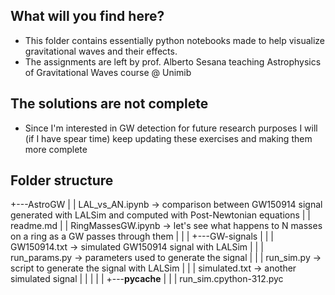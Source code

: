 ## What will you find here?
 - This folder contains essentially python notebooks made to help visualize gravitational waves and their effects.
 - The assignments are left by prof. Alberto Sesana teaching Astrophysics of Gravitational Waves course @ Unimib
## The solutions are not complete 
 - Since I'm interested in GW detection for future research purposes I will (if I have spear time) keep updating these exercises and making them more complete

## Folder structure

+---AstroGW
|   |   LAL_vs_AN.ipynb $\to$ comparison between GW150914 signal generated with LALSim and computed with Post-Newtonian equations
|   |   readme.md
|   |   RingMassesGW.ipynb $\to$ let's see what happens to N masses on a ring as a GW passes through them
|   |
|   +---GW-signals
|   |   |   GW150914.txt $\to$ simulated GW150914 signal with LALSim
|   |   |   run_params.py $\to$ parameters used to generate the signal
|   |   |   run_sim.py $\to$ script to generate the signal with LALSim
|   |   |   simulated.txt $\to$ another simulated signal
|   |   |
|   |   +---__pycache__
|   |   |   run_sim.cpython-312.pyc